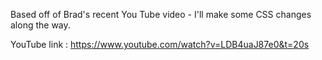 Based off of Brad's recent You Tube video - I'll make some CSS changes along the way.

YouTube link : https://www.youtube.com/watch?v=LDB4uaJ87e0&t=20s
